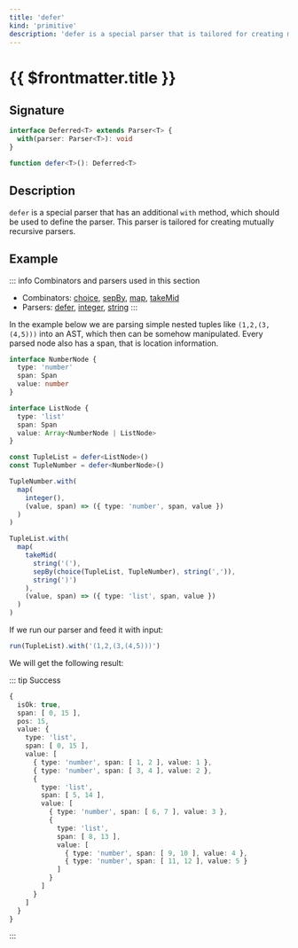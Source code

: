 ```yaml
---
title: 'defer'
kind: 'primitive'
description: 'defer is a special parser that is tailored for creating mutually recursive parsers.'
---
```


# {{ $frontmatter.title }} <Primitive />

## Signature

```ts
interface Deferred<T> extends Parser<T> {
  with(parser: Parser<T>): void
}

function defer<T>(): Deferred<T>
```

## Description

`defer` is a special parser that has an additional `with` method, which should be used to define the parser. This parser is tailored for creating mutually recursive parsers.

## Example

::: info Combinators and parsers used in this section
- Combinators: [choice], [sepBy], [map], [takeMid]
- Parsers: [defer], [integer], [string]
:::

In the example below we are parsing simple nested tuples like `(1,2,(3,(4,5)))` into an AST, which then can be somehow manipulated. Every parsed node also has a span, that is location information.

```ts
interface NumberNode {
  type: 'number'
  span: Span
  value: number
}

interface ListNode {
  type: 'list'
  span: Span
  value: Array<NumberNode | ListNode>
}

const TupleList = defer<ListNode>()
const TupleNumber = defer<NumberNode>()

TupleNumber.with(
  map(
    integer(),
    (value, span) => ({ type: 'number', span, value })
  )
)

TupleList.with(
  map(
    takeMid(
      string('('),
      sepBy(choice(TupleList, TupleNumber), string(',')),
      string(')')
    ),
    (value, span) => ({ type: 'list', span, value })
  )
)
```

If we run our parser and feed it with input:

```ts
run(TupleList).with('(1,2,(3,(4,5)))')
```

We will get the following result:

::: tip Success
```ts
{
  isOk: true,
  span: [ 0, 15 ],
  pos: 15,
  value: {
    type: 'list',
    span: [ 0, 15 ],
    value: [
      { type: 'number', span: [ 1, 2 ], value: 1 },
      { type: 'number', span: [ 3, 4 ], value: 2 },
      {
        type: 'list',
        span: [ 5, 14 ],
        value: [
          { type: 'number', span: [ 6, 7 ], value: 3 },
          {
            type: 'list',
            span: [ 8, 13 ],
            value: [
              { type: 'number', span: [ 9, 10 ], value: 4 },
              { type: 'number', span: [ 11, 12 ], value: 5 }
            ]
          }
        ]
      }
    ]
  }
}
```
:::

<!-- Combinators. -->

[choice]: ../combinators/choice
[map]: ../combinators/map
[sepBy]: ../combinators/sepBy
[takeMid]: ../combinators/takeMid

<!-- Parsers. -->

[defer]: ./defer
[integer]: ./integer
[string]: ./string
